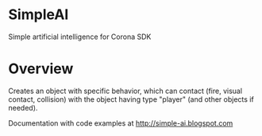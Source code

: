 # SimpleAI
Simple artificial intelligence for Corona SDK

# Overview
Creates an object with specific behavior, which can contact (fire, visual contact, collision) with the object having type "player" (and other objects if needed).

Documentation with code examples at http://simple-ai.blogspot.com
